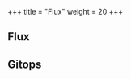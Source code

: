 +++
title = "Flux"
weight = 20
+++

## Flux

## Gitops

<!-- BEGIN_PORTEFAIX_DOC -->

<!-- END_PORTEFAIX_DOC -->
